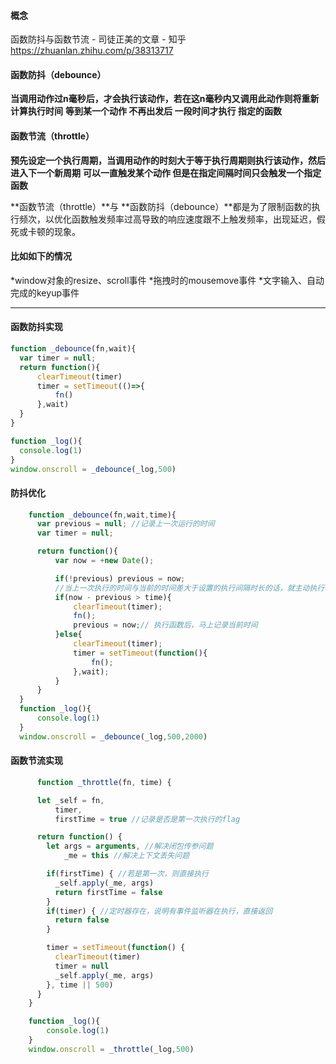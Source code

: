 #### 概念

函数防抖与函数节流 - 司徒正美的文章 - 知乎
<https://zhuanlan.zhihu.com/p/38313717>

#### 函数防抖（debounce）

**当调用动作过n毫秒后，才会执行该动作，若在这n毫秒内又调用此动作则将重新计算执行时间**
**等到某一个动作 不再出发后 一段时间才执行 指定的函数**

#### 函数节流（throttle）

**预先设定一个执行周期，当调用动作的时刻大于等于执行周期则执行该动作，然后进入下一个新周期**
**可以一直触发某个动作 但是在指定间隔时间只会触发一个指定函数**

**函数节流（throttle）**与 **函数防抖（debounce）**都是为了限制函数的执行频次，以优化函数触发频率过高导致的响应速度跟不上触发频率，出现延迟，假死或卡顿的现象。

#### 比如如下的情况

  *window对象的resize、scroll事件
  *拖拽时的mousemove事件
  *文字输入、自动完成的keyup事件
  
 ------------------------------
  
#### 函数防抖实现
  
  ``` javascript
  function _debounce(fn,wait){
    var timer = null;
    return function(){
        clearTimeout(timer)
        timer = setTimeout(()=>{
            fn()
        },wait)
    }
}

function _log(){
    console.log(1)
}
window.onscroll = _debounce(_log,500)

  ```

#### 防抖优化
  
  ``` javascript
      function _debounce(fn,wait,time){
        var previous = null; //记录上一次运行的时间
        var timer = null;

        return function(){
            var now = +new Date();

            if(!previous) previous = now;
            //当上一次执行的时间与当前的时间差大于设置的执行间隔时长的话，就主动执行一次
            if(now - previous > time){
                clearTimeout(timer);
                fn();
                previous = now;// 执行函数后，马上记录当前时间
            }else{
                clearTimeout(timer);
                timer = setTimeout(function(){
                    fn();
                },wait);
            }
        }
    }
    function _log(){
        console.log(1)
    }
    window.onscroll = _debounce(_log,500,2000)

  ```
  
#### 函数节流实现
  
  ``` javascript
        function _throttle(fn, time) { 

        let _self = fn, 
            timer,  
            firstTime = true //记录是否是第一次执行的flag

        return function() { 
          let args = arguments, //解决闭包传参问题
              _me = this //解决上下文丢失问题

          if(firstTime) { //若是第一次，则直接执行
            _self.apply(_me, args)
            return firstTime = false
          }
          if(timer) { //定时器存在，说明有事件监听器在执行，直接返回
            return false
          }

          timer = setTimeout(function() { 
            clearTimeout(timer)
            timer = null
            _self.apply(_me, args)
          }, time || 500)
        }
      }

      function _log(){
          console.log(1)
      }
      window.onscroll = _throttle(_log,500)

  
  ```
